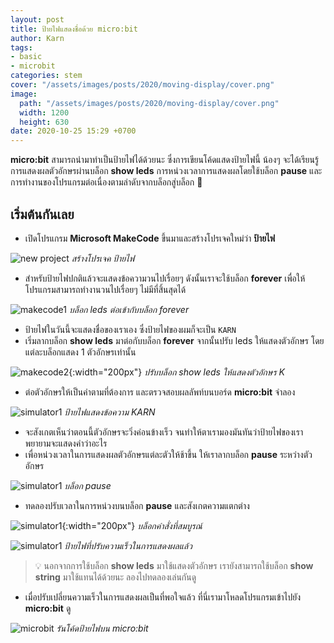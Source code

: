 ```yaml
---
layout: post
title: ป้ายไฟแสดงชื่อด้วย micro:bit
author: Karn
tags:
- basic
- microbit
categories: stem
cover: "/assets/images/posts/2020/moving-display/cover.png"
image:
  path: "/assets/images/posts/2020/moving-display/cover.png"
  width: 1200
  height: 630
date: 2020-10-25 15:29 +0700
---
```

**micro:bit** สามารถนำมาทำเป็นป้ายไฟได้ด้วยนะ ซึ่งการเขียนโค้ดแสดงป้ายไฟนี้
น้องๆ จะได้เรียนรู้การแสดงผลตัวอักษรผ่านบล็อก **show leds** การหน่วงเวลาการแสดงผลโดยใช้บล็อก **pause** และการทำงานของโปรแกรมต่อเนื่องตามลำดับจากบล็อกสู่บล็อก 🌈<!-- more -->

## เริ่มต้นกันเลย

- เปิดโปรแกรม **Microsoft MakeCode** ขึ้นมาและสร้างโปรเจคใหม่ว่า **ป้ายไฟ**

![new project](/assets/images/posts/2020/moving-display/new_project.png)
*สร้างโปรเจค ป้ายไฟ*

- สำหรับป้ายไฟปกติแล้วจะแสดงข้อความวนไปเรื่อยๆ ดังนั้นเราจะใช้บล็อก **forever** เพื่อให้โปรแกรมสามารถทำงานวนไปเรื่อยๆ ไม่มีที่สิ้นสุดได้

![makecode1](/assets/images/posts/2020/moving-display/makecode1.png)
*บล็อก leds ต่อเข้ากับบล็อก forever*

- ป้ายไฟในวันนี้จะแสดงชื่อของเราเอง ซึ่งป้ายไฟของผมก็จะเป็น `KARN`
- เริ่มลากบล็อก **show leds** มาต่อกับบล็อก **forever** จากนั้นปรับ leds ให้แสดงตัวอักษร โดยแต่ละบล็อกแสดง 1 ตัวอักษรเท่านั้น

![makecode2](/assets/images/posts/2020/moving-display/makecode2.png){:width="200px"}
*ปรับบล็อก show leds ให้แสดงตัวอักษร K*

- ต่อตัวอักษรให้เป็นคำตามที่ต้องการ และตรวจสอบผลลัพท์บนบอร์ด **micro:bit** จำลอง

![simulator1](/assets/images/posts/2020/moving-display/simulator1.gif)
*ป้ายไฟแสดงข้อความ KARN*

- จะสังเกตเห็นว่าตอนนี้ตัวอักษรจะวิ่งค่อนข้างเร็ว จนทำให้ตาเรามองมันทันว่าป้ายไฟของเราพยายามจะแสดงคำว่าอะไร
- เพื่อหน่วงเวลาในการแสดงผลตัวอักษรแต่ละตัวให้ช้าขึ้น ให้เราลากบล็อก **pause** ระหว่างตัวอักษร 

![simulator1](/assets/images/posts/2020/moving-display/makecode3.png)
*บล็อก pause*

- ทดลองปรับเวลาในการหน่วงบนบล็อก **pause** และสังเกตความแตกต่าง

![simulator1](/assets/images/posts/2020/moving-display/makecode4.png){:width="200px"}
*บล็อกคำสั่งที่สมบูรณ์*

![simulator1](/assets/images/posts/2020/moving-display/simulator2.gif)
*ป้ายไฟที่ปรับความเร็วในการแสดงผลแล้ว*

> 💡 นอกจากการใช้บล็อก **show leds** มาใช้แสดงตัวอักษร เรายังสามารถใช้บล็อก **show string** มาใช้แทนได้ด้วยนะ ลองไปทดลองเล่นกันดู

- เมื่อปรับเปลี่ยนความเร็วในการแสดงผลเป็นที่พอใจแล้ว ที่นี่เรามาโหลดโปรแกรมเข้าไปยัง **micro:bit** ดู

![microbit](/assets/images/posts/2020/moving-display/microbit.gif)
*รันโค้ดป้ายไฟบน micro:bit*
 